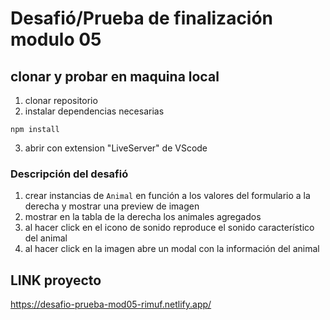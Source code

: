 # Desafió/Prueba de finalización modulo 05

## clonar y probar en maquina local
1. clonar repositorio
2. instalar dependencias necesarias
```
npm install
```
3. abrir con extension "LiveServer" de VScode

### Descripción del desafió
1. crear instancias de `Animal` en función a los valores del formulario a la derecha y mostrar una preview de imagen
2. mostrar en la tabla de la derecha los animales agregados
3. al hacer click en el icono de sonido reproduce el sonido característico del animal
4. al hacer click en la imagen abre un modal con la información del animal 


## LINK proyecto
https://desafio-prueba-mod05-rimuf.netlify.app/
